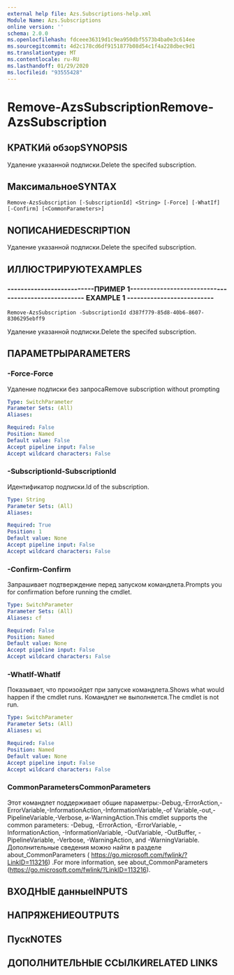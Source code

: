 ```yaml
---
external help file: Azs.Subscriptions-help.xml
Module Name: Azs.Subscriptions
online version: ''
schema: 2.0.0
ms.openlocfilehash: fdceee36319d1c9ea950dbf5573b4ba0e3c614ee
ms.sourcegitcommit: 4d2c178cd6df9151877b08d54c1f4a228dbec9d1
ms.translationtype: MT
ms.contentlocale: ru-RU
ms.lasthandoff: 01/29/2020
ms.locfileid: "93555428"
---
```

# <span data-ttu-id="34b05-101">Remove-AzsSubscription</span><span class="sxs-lookup"><span data-stu-id="34b05-101">Remove-AzsSubscription</span></span>

## <span data-ttu-id="34b05-102">КРАТКИй обзор</span><span class="sxs-lookup"><span data-stu-id="34b05-102">SYNOPSIS</span></span>
<span data-ttu-id="34b05-103">Удаление указанной подписки.</span><span class="sxs-lookup"><span data-stu-id="34b05-103">Delete the specifed subscription.</span></span>

## <span data-ttu-id="34b05-104">Максимальное</span><span class="sxs-lookup"><span data-stu-id="34b05-104">SYNTAX</span></span>

```
Remove-AzsSubscription [-SubscriptionId] <String> [-Force] [-WhatIf] [-Confirm] [<CommonParameters>]
```

## <span data-ttu-id="34b05-105">NОПИСАНИЕ</span><span class="sxs-lookup"><span data-stu-id="34b05-105">DESCRIPTION</span></span>
<span data-ttu-id="34b05-106">Удаление указанной подписки.</span><span class="sxs-lookup"><span data-stu-id="34b05-106">Delete the specifed subscription.</span></span>

## <span data-ttu-id="34b05-107">ИЛЛЮСТРИРУЮТ</span><span class="sxs-lookup"><span data-stu-id="34b05-107">EXAMPLES</span></span>

### <span data-ttu-id="34b05-108">--------------------------ПРИМЕР 1--------------------------</span><span class="sxs-lookup"><span data-stu-id="34b05-108">-------------------------- EXAMPLE 1 --------------------------</span></span>
```
Remove-AzsSubscription -SubscriptionId d387f779-85d8-40b6-8607-8306295ebff9
```

<span data-ttu-id="34b05-109">Удаление указанной подписки.</span><span class="sxs-lookup"><span data-stu-id="34b05-109">Delete the specifed subscription.</span></span>

## <span data-ttu-id="34b05-110">ПАРАМЕТРЫ</span><span class="sxs-lookup"><span data-stu-id="34b05-110">PARAMETERS</span></span>

### <span data-ttu-id="34b05-111">-Force</span><span class="sxs-lookup"><span data-stu-id="34b05-111">-Force</span></span>
<span data-ttu-id="34b05-112">Удаление подписки без запроса</span><span class="sxs-lookup"><span data-stu-id="34b05-112">Remove subscription without prompting</span></span>

```yaml
Type: SwitchParameter
Parameter Sets: (All)
Aliases: 

Required: False
Position: Named
Default value: False
Accept pipeline input: False
Accept wildcard characters: False
```

### <span data-ttu-id="34b05-113">-SubscriptionId</span><span class="sxs-lookup"><span data-stu-id="34b05-113">-SubscriptionId</span></span>
<span data-ttu-id="34b05-114">Идентификатор подписки.</span><span class="sxs-lookup"><span data-stu-id="34b05-114">Id of the subscription.</span></span>

```yaml
Type: String
Parameter Sets: (All)
Aliases: 

Required: True
Position: 1
Default value: None
Accept pipeline input: False
Accept wildcard characters: False
```

### <span data-ttu-id="34b05-115">-Confirm</span><span class="sxs-lookup"><span data-stu-id="34b05-115">-Confirm</span></span>
<span data-ttu-id="34b05-116">Запрашивает подтверждение перед запуском командлета.</span><span class="sxs-lookup"><span data-stu-id="34b05-116">Prompts you for confirmation before running the cmdlet.</span></span>

```yaml
Type: SwitchParameter
Parameter Sets: (All)
Aliases: cf

Required: False
Position: Named
Default value: None
Accept pipeline input: False
Accept wildcard characters: False
```

### <span data-ttu-id="34b05-117">-WhatIf</span><span class="sxs-lookup"><span data-stu-id="34b05-117">-WhatIf</span></span>
<span data-ttu-id="34b05-118">Показывает, что произойдет при запуске командлета.</span><span class="sxs-lookup"><span data-stu-id="34b05-118">Shows what would happen if the cmdlet runs.</span></span>
<span data-ttu-id="34b05-119">Командлет не выполняется.</span><span class="sxs-lookup"><span data-stu-id="34b05-119">The cmdlet is not run.</span></span>

```yaml
Type: SwitchParameter
Parameter Sets: (All)
Aliases: wi

Required: False
Position: Named
Default value: None
Accept pipeline input: False
Accept wildcard characters: False
```

### <span data-ttu-id="34b05-120">CommonParameters</span><span class="sxs-lookup"><span data-stu-id="34b05-120">CommonParameters</span></span>
<span data-ttu-id="34b05-121">Этот командлет поддерживает общие параметры:-Debug,-ErrorAction,-ErrorVariable,-InformationAction,-InformationVariable,-of Variable,-out,-PipelineVariable,-Verbose, и-WarningAction.</span><span class="sxs-lookup"><span data-stu-id="34b05-121">This cmdlet supports the common parameters: -Debug, -ErrorAction, -ErrorVariable, -InformationAction, -InformationVariable, -OutVariable, -OutBuffer, -PipelineVariable, -Verbose, -WarningAction, and -WarningVariable.</span></span> <span data-ttu-id="34b05-122">Дополнительные сведения можно найти в разделе about_CommonParameters ( https://go.microsoft.com/fwlink/?LinkID=113216) .</span><span class="sxs-lookup"><span data-stu-id="34b05-122">For more information, see about_CommonParameters (https://go.microsoft.com/fwlink/?LinkID=113216).</span></span>

## <span data-ttu-id="34b05-123">ВХОДНЫЕ данные</span><span class="sxs-lookup"><span data-stu-id="34b05-123">INPUTS</span></span>

## <span data-ttu-id="34b05-124">НАПРЯЖЕНИЕ</span><span class="sxs-lookup"><span data-stu-id="34b05-124">OUTPUTS</span></span>

## <span data-ttu-id="34b05-125">Пуск</span><span class="sxs-lookup"><span data-stu-id="34b05-125">NOTES</span></span>

## <span data-ttu-id="34b05-126">ДОПОЛНИТЕЛЬНЫЕ ССЫЛКИ</span><span class="sxs-lookup"><span data-stu-id="34b05-126">RELATED LINKS</span></span>

